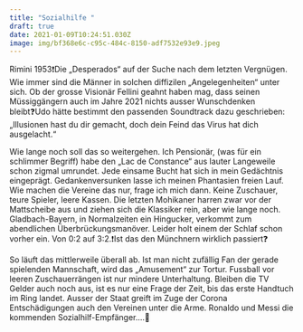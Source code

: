 ```yaml
---
title: "Sozialhilfe "
draft: true
date: 2021-01-09T10:24:51.030Z
image: img/bf368e6c-c95c-484c-8150-adf7532e93e9.jpeg
---
```

Rimini 1953❗️Die „Desperados“ auf der Suche nach dem letzten Vergnügen. Wie immer sind die Männer  in solchen diffizilen „Angelegenheiten“ unter sich. Ob der grosse Visionär Fellini geahnt haben mag, dass seinen Müssiggängern auch im Jahre 2021 nichts ausser Wunschdenken bleibt❓Udo hätte bestimmt den passenden Soundtrack dazu geschrieben: „Illusionen hast du dir gemacht, doch dein Feind das Virus hat dich ausgelacht.“

Wie lange noch soll das so weitergehen. Ich Pensionär, (was für ein schlimmer Begriff) habe den „Lac de Constance“ aus lauter Langeweile schon zigmal umrundet. Jede einsame Bucht hat sich in mein Gedächtnis eingeprägt. Gedankenversunken lasse ich meinen Phantasien freien Lauf. Wie machen die Vereine das nur, frage ich mich dann.  Keine Zuschauer, teure Spieler, leere Kassen. Die letzten Mohikaner harren zwar vor der Mattscheibe aus und ziehen sich die Klassiker rein, aber wie lange noch. Gladbach-Bayern, in Normalzeiten ein Hingucker, verkommt zum abendlichen Überbrückungsmanöver. Leider holt einem der Schlaf schon vorher ein. Von 0:2 auf 3:2.❗️Ist das den Münchnern wirklich passiert❓

So läuft das mittlerweile überall ab. Ist man nicht zufällig Fan der gerade spielenden Mannschaft, wird das „Amusement“ zur Tortur. Fussball vor leeren Zuschauerrängen ist nur mindere Unterhaltung. Bleiben die TV Gelder auch noch aus, ist es nur eine Frage der Zeit, bis das erste Handtuch im Ring landet. Ausser der Staat greift im Zuge der Corona Entschädigungen auch den Vereinen unter die Arme. Ronaldo und Messi die kommenden Sozialhilf-Empfänger....🤭